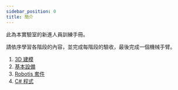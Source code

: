 ```yaml
---
sidebar_position: 0
title: 簡介
---
```


此為本實驗室的新進人員訓練手冊。

請依序學習各階段的內容，並完成每階段的驗收，最後完成一個機械手臂。

1. [3D 建模](./step-1)
2. [基本設備](./step-2)
3. [Robotis 套件](./step-3)
4. [C# 程式](./step-4)